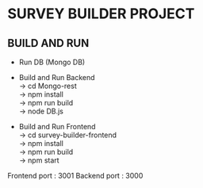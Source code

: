 # SURVEY BUILDER PROJECT

## BUILD AND RUN
 
 - Run DB (Mongo DB)

 - Build and Run Backend\
        -> cd Mongo-rest\
        -> npm install \
        -> npm run build\
        -> node DB.js

 - Build and Run Frontend\
        -> cd survey-builder-frontend\
        -> npm install\
        -> npm run build\
        -> npm start

Frontend port : 3001
Backend port : 3000